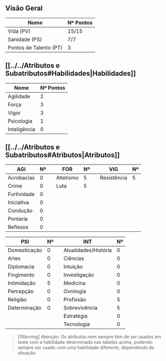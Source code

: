 ## Visão Geral
| Nome                   | Nº Pontos |
| ---------------------- | --------- |
| Vida (PV)              | 15/15     |
| Sanidade (PS)          | 7/7       |
| Pontos de Talento (PT) | 3         |


## [[../../Atributos e Subatributos#Habilidades|Habilidades]]
| Nome         | Nº Pontos |
| ------------ | --------- |
| Agilidade    | 2         |
| Força        | 3         |
| Vigor        | 3         |
| Psicologia   | 1         |
| Inteligência | 0         |

## [[../../Atributos e Subatributos#Atributos|Atributos]]
| AGI         | Nº   |     | FOR       | Nº |     | VIG         | Nº |
| ----------- | ----------- | --- | --------- | --------- | --- | ----------- | --------- |
| Acrobacias  | 0           |     | Atletismo | 5         |     | Resistência | 5         |
| Crime       | 0           |     | Luta      | 5         |     |             |           |
| Furtividade | 0           |     |           |           |     |             |           |
| Iniciativa  | 0           |     |           |           |     |             |           |
| Condução    | 0           |     |           |           |     |             |           |
| Pontaria    | 0           |     |           |           |     |             |           |
| Reflexos    | 0           |     |           |           |     |             |           |

| PSI          | Nº |     | INT                  | Nº |
| ------------ | --------- | --- | -------------------- | --------- |
| Domesticação | 0         |     | Atualidades/História | 0         |
| Artes        | 0         |     | Ciências             | 0         |
| Diplomacia   | 0         |     | Intuição             | 0         |
| Fingimento   | 0         |     | Investigação         | 0         |
| Intimidação  | 5         |     | Medicina             | 0         |
| Percepção    | 0         |     | Ovnilogia            | 0         |
| Religião     | 0         |     | Profissão            | 5         |
| Determinação | 0         |     | Sobrevivência        | 5         |
|              |           |     | Estratégia           | 0         |
|              |           |     | Tecnologia           | 0          |

>[!Warning] Atenção:
>Os atributos nem sempre têm de ser usados em teste com a habilidade determinada nas tabelas acima, podendo sempre ser usado com uma habilidade diferente, dependendo da situação